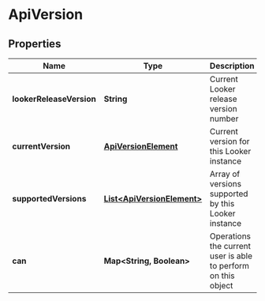 
# ApiVersion

## Properties
Name | Type | Description | Notes
------------ | ------------- | ------------- | -------------
**lookerReleaseVersion** | **String** | Current Looker release version number |  [optional]
**currentVersion** | [**ApiVersionElement**](ApiVersionElement.md) | Current version for this Looker instance |  [optional]
**supportedVersions** | [**List&lt;ApiVersionElement&gt;**](ApiVersionElement.md) | Array of versions supported by this Looker instance |  [optional]
**can** | **Map&lt;String, Boolean&gt;** | Operations the current user is able to perform on this object |  [optional]



